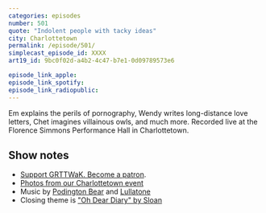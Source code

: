 ```yaml
---
categories: episodes
number: 501
quote: "Indolent people with tacky ideas"
city: Charlottetown
permalink: /episode/501/
simplecast_episode_id: XXXX
art19_id: 9bc0f02d-a4b2-4c47-b7e1-0d09789573e6

episode_link_apple: 
episode_link_spotify: 
episode_link_radiopublic: 
---
```


Em explains the perils of pornography, Wendy writes long-distance love letters, Chet imagines villainous owls, and much more. Recorded live at the Florence Simmons Performance Hall in Charlottetown.

## Show notes
* [Support GRTTWaK. Become a patron](https://grownupsreadthingstheywroteaskids.com/support/?utm_source=podcast&utm_medium=referral&utm_campaign=501).
* [Photos from our Charlottetown event](https://www.facebook.com/media/set/?set=a.10155395180763600.1073741907.121054468599&type=1&l=5a12c35415)
* Music by [Podington Bear](https://geo.itunes.apple.com/us/artist/podington-bear/id250459572?at=10lR7u&mt=1&app=music) and [Lullatone](https://geo.itunes.apple.com/us/artist/lullatone/id34467705?at=10lR7u&mt=1&app=music)
* Closing theme is ["Oh Dear Diary" by Sloan](http://sloan.spinshop.com/details/9850)